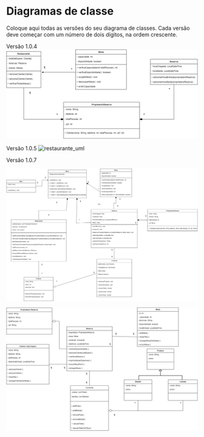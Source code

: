 # Diagramas de classe
Coloque aqui todas as versões do seu diagrama de classes. Cada versão deve começar com um número de dois dígitos, na ordem crescente.

Versão 1.0.4
![DiagramaDeClasses](https://github.com/pucmg-aulas/projeto01-turmanoite-super-heranca/blob/976af71dd1cbfed0471e4a420761fc708d41ca68/docs/diagramas/UMLRestaurante.png)

Versão 1.0.5
![restaurante_uml](https://github.com/pucmg-aulas/projeto01-turmanoite-super-heranca/assets/67321539/b24df2d1-02ab-438a-a490-6aa4b552edf9)

Versão 1.0.7

![restaurante_uml](https://github.com/pucmg-aulas/projeto01-turmanoite-super-heranca/blob/a654757fc5d9246b18f53773e6f07c9036b5946f/docs/diagramas/diagramaPM1.0.7.drawio.png)

![restaurante_uml](https://github.com/pucmg-aulas/projeto01-turmanoite-super-heranca/blob/3944d10ebb6452a13c4b9c98d1acc60235229581/docs/diagramas/diagrama2.0.0.jpg)

